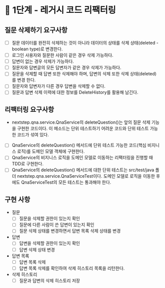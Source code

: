 # 🚀 1단계 - 레거시 코드 리팩터링

## 질문 삭제하기 요구사항

* [ ] 질문 데이터를 완전히 삭제하는 것이 아니라 데이터의 상태를 삭제 상태(deleted - boolean type)로 변경한다.
* [ ] 로그인 사용자와 질문한 사람이 같은 경우 삭제 가능하다.
* [ ] 답변이 없는 경우 삭제가 가능하다.
* [ ] 질문자와 답변글의 모든 답변자가 같은 경우 삭제가 가능하다.
* [ ] 질문을 삭제할 때 답변 또한 삭제해야 하며, 답변의 삭제 또한 삭제 상태(deleted)를 변경 한다.
* [ ] 질문자와 답변자가 다른 경우 답변을 삭제할 수 없다.
* [ ] 질문과 답변 삭제 이력에 대한 정보를 DeleteHistory를 활용해 남긴다.

## 리팩터링 요구사항

- nextstep.qna.service.QnaService의 deleteQuestion()는 앞의 질문 삭제 기능을 구현한 코드이다.
  이 메소드는 단위 테스트하기 어려운 코드와 단위 테스트 가능한 코드가 섞여 있다.

* [ ] QnaService의 deleteQuestion() 메서드에 단위 테스트 가능한 코드(핵심 비지니스 로직)를 도메인 모델 객체에 구현한다.
* [ ] QnaService의 비지니스 로직을 도메인 모델로 이동하는 리팩터링을 진행할 때 TDD로 구현한다.
* [ ] QnaService의 deleteQuestion() 메서드에 대한 단위 테스트는 src/test/java 폴더 nextstep.qna.service.QnaServiceTest이다.
  도메인 모델로 로직을 이동한 후에도 QnaServiceTest의 모든 테스트는 통과해야 한다.

## 구현 사항

* 질문
    * [ ] 질문을 삭제할 권한이 있는지 확인
    * [ ] 질문에 다른 사람이 쓴 답변이 있는지 확인
    * [ ] 질문 삭제 상태를 변경하면서 답변 목록 삭제 상태를 변경
* 답변
    * [ ] 답변을 삭제할 권한이 있는지 확인
    * [ ] 답변 삭제 상태 변경
* 답변 목록
    * [ ] 답변 목록 삭제
    * [ ] 답변 목록 삭제를 확인하여 삭제 히스토리 목록을 리턴한다.
* 삭제 히스토리
    * [ ] 질문과 답변의 삭제 히스토리 저장
